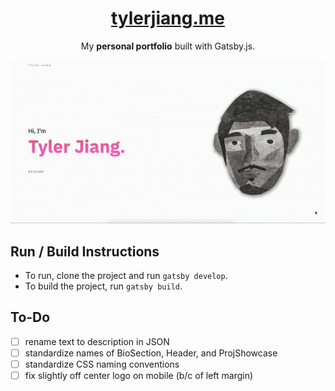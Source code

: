 <h1 align="center">
  <a href="https://tylerjiang.me">tylerjiang.me</a>
</h1>

<p align="center">My <b>personal portfolio</b> built with Gatsby.js.</p>

<p align="center">
  <img src="https://github.com/tyj144/tylerjiang.me/blob/experiment/demo.gif" alt="A scroll-through of my website">
</p>

## Run / Build Instructions
* To run, clone the project and run `gatsby develop`. 
* To build the project, run `gatsby build`.

## To-Do
- [ ] rename text to description in JSON
- [ ] standardize names of BioSection, Header, and ProjShowcase
- [ ] standardize CSS naming conventions
- [ ] fix slightly off center logo on mobile (b/c of left margin)
